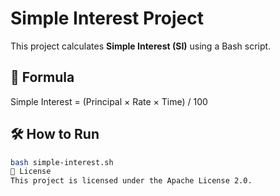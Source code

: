 # Simple Interest Project

This project calculates **Simple Interest (SI)** using a Bash script.

## 📘 Formula
Simple Interest = (Principal × Rate × Time) / 100



## 🛠️ How to Run
```bash
bash simple-interest.sh
📄 License
This project is licensed under the Apache License 2.0.




